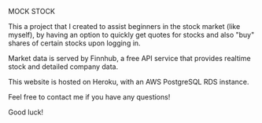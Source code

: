 MOCK STOCK

This a project that I created to assist beginners in the stock market (like myself), by having an option to quickly get quotes for stocks and also "buy" shares of certain stocks upon logging in.

Market data is served by Finnhub, a free API service that provides realtime stock and detailed company data.

This website is hosted on Heroku, with an AWS PostgreSQL RDS instance.

Feel free to contact me if you have any questions!

Good luck!
